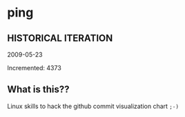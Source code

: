 # ping

## HISTORICAL ITERATION
2009-05-23

Incremented: 4373

## What is this?? 
Linux skills to hack the github commit visualization chart `;-)`
